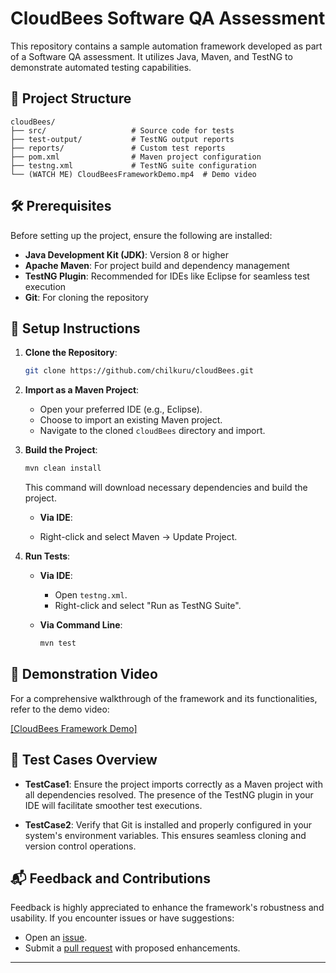 
# CloudBees Software QA Assessment

This repository contains a sample automation framework developed as part of a Software QA assessment. It utilizes Java, Maven, and TestNG to demonstrate automated testing capabilities.

## 📁 Project Structure

```
cloudBees/
├── src/                   # Source code for tests
├── test-output/           # TestNG output reports
├── reports/               # Custom test reports
├── pom.xml                # Maven project configuration
├── testng.xml             # TestNG suite configuration
└── (WATCH ME) CloudBeesFrameworkDemo.mp4  # Demo video
```

## 🛠️ Prerequisites

Before setting up the project, ensure the following are installed:

* **Java Development Kit (JDK)**: Version 8 or higher
* **Apache Maven**: For project build and dependency management
* **TestNG Plugin**: Recommended for IDEs like Eclipse for seamless test execution
* **Git**: For cloning the repository

## 🚀 Setup Instructions

1. **Clone the Repository**:

   ```bash
   git clone https://github.com/chilkuru/cloudBees.git
   ```

2. **Import as a Maven Project**:

   * Open your preferred IDE (e.g., Eclipse).
   * Choose to import an existing Maven project.
   * Navigate to the cloned `cloudBees` directory and import.

3. **Build the Project**:

   ```bash
   mvn clean install
   ```
   This command will download necessary dependencies and build the project.
   
   * **Via IDE**:
 
   * Right-click and select Maven -> Update Project.
   
   

4. **Run Tests**:

   * **Via IDE**:

     * Open `testng.xml`.
     * Right-click and select "Run as TestNG Suite".
   * **Via Command Line**:

     ```bash
     mvn test
     ```

## 🎥 Demonstration Video

For a comprehensive walkthrough of the framework and its functionalities, refer to the demo video:

[[CloudBees Framework Demo]](https://drive.google.com/file/d/1AcA02sDE1v72I4sxvrTygk1_OHug_bOS/view?usp=sharing)


## 📄 Test Cases Overview

* **TestCase1**: Ensure the project imports correctly as a Maven project with all dependencies resolved. The presence of the TestNG plugin in your IDE will facilitate smoother test executions.

* **TestCase2**: Verify that Git is installed and properly configured in your system's environment variables. This ensures seamless cloning and version control operations.

## 📬 Feedback and Contributions

Feedback is highly appreciated to enhance the framework's robustness and usability. If you encounter issues or have suggestions:

* Open an [issue](https://github.com/chilkuru/cloudBees/issues).
* Submit a [pull request](https://github.com/chilkuru/cloudBees/pulls) with proposed enhancements.

---

